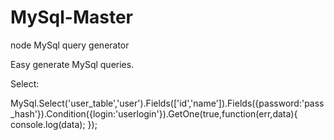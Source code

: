 # MySql-Master
node MySql query generator

Easy generate MySql queries.

Select:

MySql.Select('user_table','user').Fields(['id','name']).Fields({password:'pass_hash'}).Condition({login:'userlogin'}).GetOne(true,function(err,data){
    console.log(data);
});
